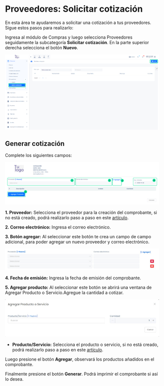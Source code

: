 # Proveedores: Solicitar cotización

En esta área te ayudaremos a solicitar una cotización a tus proveedores. Sigue estos pasos para realizarlo:

Ingresa al módulo de Compras y luego selecciona Proveedores seguidamente la subcategoría **Solicitar cotización**. En la parte superior derecha selecciona el botón **Nuevo**.

![Alt text](../Modulo-Compras/img/cotizacin1.jpg)

## Generar cotización

Complete los siguientes campos:

![Alt text](../Modulo-Compras/img/cotizacin4.jpg)

**1. Proveedor:** Selecciona el proveedor para la creación del comprobante, si no está creado, podrá realizarlo paso a paso en este [artículo](#).

**2. Correo electrónico:** Ingresa el correo electrónico.

**3. Botón agregar:** Al seleccionar este botón te crea un campo de campo adicional, para poder agregar un nuevo proveedor y correo electrónico.

![Alt text](../Modulo-Compras/img/proveedores9.jpg)

**4. Fecha de emisión:** Ingresa la fecha de emisión del comprobante.

**5. Agregar producto:** Al seleccionar este botón se abrirá una ventana de Agregar Producto o Servicio.Agregue la cantidad a cotizar.

![Alt text](../Modulo-Compras/img/proveedores10.jpg)

- **Producto/Servicio:** Selecciona el producto o servicio, si no está creado, podrá realizarlo paso a paso en este [artículo](#).

Luego presione el botón **Agregar**, observará los productos añadidos en el comprobante.

Finalmente presione el botón **Generar**. Podrá imprimir el comprobante si así lo desea.
